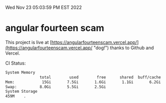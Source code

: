 Wed Nov 23 05:03:59 PM EST 2022

# angular fourteen scam


This project is live at [https://angularfourteenscam.vercel.app/](https://angularfourteenscam.vercel.app/ "dog!") thanks to Github and Vercel.

CI Status: 

```bash
System Memory
               total        used        free      shared  buff/cache   available
Mem:            15Gi       7.5Gi       1.6Gi       1.1Gi       6.2Gi       6.4Gi
Swap:          8.0Gi       5.5Gi       2.5Gi
System Storage
459M	.
